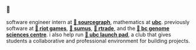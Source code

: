 ### 👋 

software engineer intern at [**🔎 sourcegraph**](https://bobheadxi.dev/sourcegraph), mathematics at [**ubc**](https://ubc.ca/). previously software at [**👊 riot games**](https://bobheadxi.dev/riot-games/), [**🏡 sumus**](https://bobheadxi.dev/sumus/), [**🚢 rtrade**](https://bobheadxi.dev/rtrade-techologies/), and the [**💊 bc genome sciences centre**](https://bobheadxi.dev/bcgsc/). i also help run [**🚀 ubc launch pad**](https://ubclaunchpad.com/), a club that gives students a collaborative and professional environment for building projects.

<!--
**bobheadxi/bobheadxi** is a ✨ _special_ ✨ repository because its `README.md` (this file) appears on your GitHub profile.

Here are some ideas to get you started:

- 🔭 I’m currently working on ...
- 🌱 I’m currently learning ...
- 👯 I’m looking to collaborate on ...
- 🤔 I’m looking for help with ...
- 💬 Ask me about ...
- 📫 How to reach me: ...
- 😄 Pronouns: ...
- ⚡ Fun fact: ...
-->
